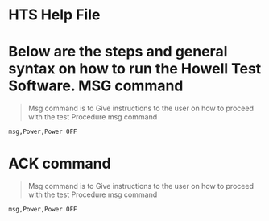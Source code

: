 # HTS Help File
Below are the steps and general syntax on how to run the Howell Test Software. 
MSG command
======
> Msg command is to Give instructions to the user on how to proceed with the test Procedure
> msg command
```
msg,Power,Power OFF
```
ACK command
======
> Msg command is to Give instructions to the user on how to proceed with the test Procedure
> msg command
```
msg,Power,Power OFF
```
